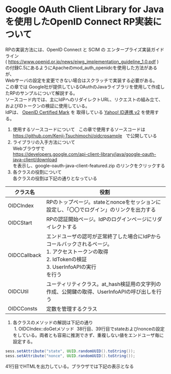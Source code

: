# Google OAuth Client Library for Java を使用したOpenID Connect RP実装について
RPの実装方法には、OpenID Connect と SCIM の エンタープライズ実装ガイドライン<br />
( https://www.openid.or.jp/news/eiwg_implementation_guideline_1.0.pdf )<br />
の付録C.5にあるようにApacheのmod_auth_openidcを使用した方法があるが、<br />
Webサーバの設定を変更できない場合はスクラッチで実装する必要がある。<br />
この章では Google社が提供しているOAuthのJavaライブラリを使用して作成したRPのサンプルについて解説する。<br />
ソースコード内では、主にIdPへのリダイレクトURL、リクエストの組み立て、およびIDトークンの検証に使用している。<br />
IdPは、 [OpenID Certified Mark](https://openid.net/certification/) を 取得している [Yahoo! ID連携 v2](https://developer.yahoo.co.jp/yconnect/v2/) を使用する。
1. 使用するソースコードについて  
この章で使用するソースコードは
https://github.com/Kenji-Tsuchimochi/oidcrpsample  
で公開している
1. ライブラリの入手方法について  
Webブラウザで  
https://developers.google.com/api-client-library/java/google-oauth-java-client/download  
を表示し、google-oauth-java-client-featured.zip のリンクをクリックする
1. 各クラスの役割について  
各クラスの役割は下記の通りとなっている<br />

|クラス名|役割|
|---|---|
|OIDCIndex|RPのトップページ。stateとnonceをセッションに設定し、「〇〇でログイン」のリンクを出力する|
|OIDCStart|RPの認証開始ページ。IdPのログインページにリダイレクトする|
|OIDCCallback|エンドユーザの認可が正常終了した場合にIdPからコールバックされるページ。<br />1. アクセストークンの取得<br />2. IdTokenの検証<br />3. UserInfoAPIの実行<br >を行う|
|OIDCUtil|ユーティリティクラス。at_hash検証用の文字列の作成、公開鍵の取得、UserInfoAPIの呼び出しを行う|
|OIDCConsts|定数を管理するクラス|
1. 各クラスのメソッドの解説は下記の通り<br />
  1. OIDCIndex::doGetメソッド
  38行目、39行目でstateおよびnonceの設定をしている。両者とも容易に推測できず、重複しない値をエンドユーザ毎に設定する。
```java
sess.setAttribute("state", UUID.randomUUID().toString());
sess.setAttribute("nonce", UUID.randomUUID().toString());
```
41行目でHTMLを出力している。ブラウザでは下記の表示となる

